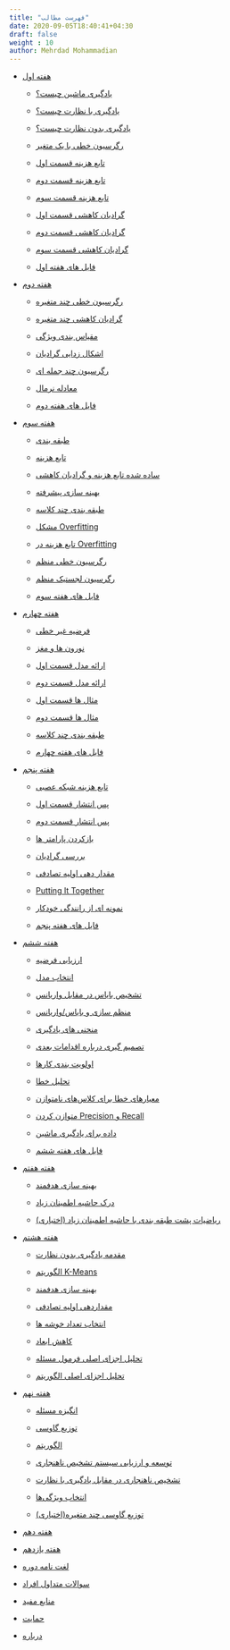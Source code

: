 ```yaml
---
title: "فهرست مطالب"
date: 2020-09-05T18:40:41+04:30
draft: false
weight : 10
author: Mehrdad Mohammadian
---
```

<ul class="children children-li">
	

	
		
		
		
	

	

	
		
	
		
			
				
<li>
<a href="/ml-andrew-ng/week1/" class="highlight">   هفته اول </a>
</li>
				

				
			
			

				
<ul>
				

				
					
				

				

				
					
	
		
			
				
<li>
<a href="/ml-andrew-ng/week1/what-is-ml/" class="highlight">یادگیری ماشین چیست؟</a>
</li>
				

				
			
			

				
<ul>
				

				
					
				

				

				
					
	

				

				
</ul>
				
			
		
	
		
			
				
<li>
<a href="/ml-andrew-ng/week1/supervised/" class="highlight">یادگیری با نظارت چیست؟</a>
</li>
				

				
			
			

				
<ul>
				

				
					
				

				

				
					
	

				

				
</ul>
				
			
		
	
		
			
				
<li>
<a href="/ml-andrew-ng/week1/unsupervised/" class="highlight">یادگیری بدون نظارت چیست؟</a>
</li>
				

				
			
			

				
<ul>
				

				
					
				

				

				
					
	

				

				
</ul>
				
			
		
	
		
			
				
<li>
<a href="/ml-andrew-ng/week1/linear-regression-one-variable/" class="highlight">رگرسیون خطی با یک متغیر</a>
</li>
				

				
			
			

				
<ul>
				

				
					
				

				

				
					
	

				

				
</ul>
				
			
		
	
		
			
				
<li>
<a href="/ml-andrew-ng/week1/cost1/" class="highlight">تابع هزینه قسمت اول</a>
</li>
				

				
			
			

				
<ul>
				

				
					
				

				

				
					
	

				

				
</ul>
				
			
		
	
		
			
				
<li>
<a href="/ml-andrew-ng/week1/cost2/" class="highlight">تابع هزینه قسمت دوم</a>
</li>
				

				
			
			

				
<ul>
				

				
					
				

				

				
					
	

				

				
</ul>
				
			
		
	
		
			
				
<li>
<a href="/ml-andrew-ng/week1/cost3/" class="highlight">تابع هزینه قسمت سوم</a>
</li>
				

				
			
			

				
<ul>
				

				
					
				

				

				
					
	

				

				
</ul>
				
			
		
	
		
			
				
<li>
<a href="/ml-andrew-ng/week1/gradient1/" class="highlight">گرادیان کاهشی قسمت اول</a>
</li>
				

				
			
			

				
<ul>
				

				
					
				

				

				
					
	

				

				
</ul>
				
			
		
	
		
			
				
<li>
<a href="/ml-andrew-ng/week1/gradient2/" class="highlight">گرادیان کاهشی قسمت دوم</a>
</li>
				

				
			
			

				
<ul>
				

				
					
				

				

				
					
	

				

				
</ul>
				
			
		
	
		
			
				
<li>
<a href="/ml-andrew-ng/week1/gradient3/" class="highlight">گرادیان کاهشی قسمت سوم</a>
</li>
				

				
			
			

				
<ul>
				

				
					
				

				

				
					
	

				

				
</ul>
				
			
		
	
		
			
				
<li>
<a href="/ml-andrew-ng/week1/files/" class="highlight">فایل های هفته اول</a>
</li>
				

				
			
			

				
<ul>
				

				
					
				

				

				
					
	

				

				
</ul>
				
			
		
	

				

				
</ul>
				
			
		
	
		
			
				
<li>
<a href="/ml-andrew-ng/week2/" class="highlight"> هفته دوم</a>
</li>
				

				
			
			

				
<ul>
				

				
					
				

				

				
					
	
		
			
				
<li>
<a href="/ml-andrew-ng/week2/linear-regression-many-variable/" class="highlight">رگرسیون خطی چند متغیره</a>
</li>
				

				
			
			

				
<ul>
				

				
					
				

				

				
					
	

				

				
</ul>
				
			
		
	
		
			
				
<li>
<a href="/ml-andrew-ng/week2/gradient-many-variable/" class="highlight">گرادیان کاهشی چند متغیره</a>
</li>
				

				
			
			

				
<ul>
				

				
					
				

				

				
					
	

				

				
</ul>
				
			
		
	
		
			
				
<li>
<a href="/ml-andrew-ng/week2/feature-scaling/" class="highlight">مقیاس بندی ویژگی</a>
</li>
				

				
			
			

				
<ul>
				

				
					
				

				

				
					
	

				

				
</ul>
				
			
		
	
		
			
				
<li>
<a href="/ml-andrew-ng/week2/debugging-gradient/" class="highlight">اشکال زدایی گرادیان</a>
</li>
				

				
			
			

				
<ul>
				

				
					
				

				

				
					
	

				

				
</ul>
				
			
		
	
		
			
				
<li>
<a href="/ml-andrew-ng/week2/polynomial-regression/" class="highlight">رگرسیون چند جمله ای</a>
</li>
				

				
			
			

				
<ul>
				

				
					
				

				

				
					
	

				

				
</ul>
				
			
		
	
		
			
				
<li>
<a href="/ml-andrew-ng/week2/normal-equation/" class="highlight">معادله نرمال</a>
</li>
				

				
			
			

				
<ul>
				

				
					
				

				

				
					
	

				

				
</ul>
				
			
		
	
		
			
				
<li>
<a href="/ml-andrew-ng/week2/files/" class="highlight">فایل های هفته دوم</a>
</li>
				

				
			
			

				
<ul>
				

				
					
				

				

				
					
	

				

				
</ul>
				
			
		
	

				

				
</ul>
				
			
		
	
		
			
				
<li>
<a href="/ml-andrew-ng/week3/" class="highlight"> هفته سوم</a>
</li>
				

				
			
			

				
<ul>
				

				
					
				

				

				
					
	
		
			
				
<li>
<a href="/ml-andrew-ng/week3/classification/" class="highlight">طبقه بندی</a>
</li>
				

				
			
			

				
<ul>
				

				
					
				

				

				
					
	

				

				
</ul>
				
			
		
	
		
			
				
<li>
<a href="/ml-andrew-ng/week3/cost-function/" class="highlight">تابع هزینه</a>
</li>
				

				
			
			

				
<ul>
				

				
					
				

				

				
					
	

				

				
</ul>
				
			
		
	
		
			
				
<li>
<a href="/ml-andrew-ng/week3/simplified-cost-gradient/" class="highlight">ساده شده تابع هزینه و گرادیان کاهشی</a>
</li>
				

				
			
			

				
<ul>
				

				
					
				

				

				
					
	

				

				
</ul>
				
			
		
	
		
			
				
<li>
<a href="/ml-andrew-ng/week3/advanced-optimization/" class="highlight">بهینه سازی پیشرفته</a>
</li>
				

				
			
			

				
<ul>
				

				
					
				

				

				
					
	

				

				
</ul>
				
			
		
	
		
			
				
<li>
<a href="/ml-andrew-ng/week3/multiclass-classification/" class="highlight">طبقه بندی چند کلاسه</a>
</li>
				

				
			
			

				
<ul>
				

				
					
				

				

				
					
	

				

				
</ul>
				
			
		
	
		
			
				
<li>
<a href="/ml-andrew-ng/week3/overfitting/" class="highlight">مشکل Overfitting</a>
</li>
				

				
			
			

				
<ul>
				

				
					
				

				

				
					
	

				

				
</ul>
				
			
		
	
		
			
				
<li>
<a href="/ml-andrew-ng/week3/cost-function-overfitting/" class="highlight"> تابع هزینه در Overfitting</a>
</li>
				

				
			
			

				
<ul>
				

				
					
				

				

				
					
	

				

				
</ul>
				
			
		
	
		
			
				
<li>
<a href="/ml-andrew-ng/week3/regularized-linear-regression/" class="highlight">رگرسیون خطی منظم</a>
</li>
				

				
			
			

				
<ul>
				

				
					
				

				

				
					
	

				

				
</ul>
				
			
		
	
		
			
				
<li>
<a href="/ml-andrew-ng/week3/regularized-logistic-regression/" class="highlight">رگرسیون لجستیک منظم</a>
</li>
				

				
			
			

				
<ul>
				

				
					
				

				

				
					
	

				

				
</ul>
				
			
		
	
		
			
				
<li>
<a href="/ml-andrew-ng/week3/files/" class="highlight">فایل های هفته سوم</a>
</li>
				

				
			
			

				
<ul>
				

				
					
				

				

				
					
	

				

				
</ul>
				
			
		
	

				

				
</ul>
				
			
		
	
		
			
				
<li>
<a href="/ml-andrew-ng/week4/" class="highlight"> هفته چهارم</a>
</li>
				

				
			
			

				
<ul>
				

				
					
				

				

				
					
	
		
			
				
<li>
<a href="/ml-andrew-ng/week4/non-linear-hypotheses/" class="highlight">فرضیه غیر خطی</a>
</li>
				

				
			
			

				
<ul>
				

				
					
				

				

				
					
	

				

				
</ul>
				
			
		
	
		
			
				
<li>
<a href="/ml-andrew-ng/week4/neurons-and-brain/" class="highlight">نورون ها و مغز</a>
</li>
				

				
			
			

				
<ul>
				

				
					
				

				

				
					
	

				

				
</ul>
				
			
		
	
		
			
				
<li>
<a href="/ml-andrew-ng/week4/model-representation-1/" class="highlight">ارائه مدل قسمت اول</a>
</li>
				

				
			
			

				
<ul>
				

				
					
				

				

				
					
	

				

				
</ul>
				
			
		
	
		
			
				
<li>
<a href="/ml-andrew-ng/week4/model-representation-2/" class="highlight">ارائه مدل قسمت دوم</a>
</li>
				

				
			
			

				
<ul>
				

				
					
				

				

				
					
	

				

				
</ul>
				
			
		
	
		
			
				
<li>
<a href="/ml-andrew-ng/week4/examples-1/" class="highlight">مثال ها قسمت اول</a>
</li>
				

				
			
			

				
<ul>
				

				
					
				

				

				
					
	

				

				
</ul>
				
			
		
	
		
			
				
<li>
<a href="/ml-andrew-ng/week4/examples-2/" class="highlight">مثال ها قسمت دوم</a>
</li>
				

				
			
			

				
<ul>
				

				
					
				

				

				
					
	

				

				
</ul>
				
			
		
	
		
			
				
<li>
<a href="/ml-andrew-ng/week4/multiclass-classification/" class="highlight">طبقه بندی چند کلاسه</a>
</li>
				

				
			
			

				
<ul>
				

				
					
				

				

				
					
	

				

				
</ul>
				
			
		
	
		
			
				
<li>
<a href="/ml-andrew-ng/week4/files/" class="highlight">فایل های هفته چهارم</a>
</li>
				

				
			
			

				
<ul>
				

				
					
				

				

				
					
	

				

				
</ul>
				
			
		
	

				

				
</ul>
				
			
		
	
		
			
				
<li>
<a href="/ml-andrew-ng/week5/" class="highlight"> هفته پنجم</a>
</li>
				

				
			
			

				
<ul>
				

				
					
				

				

				
					
	
		
			
				
<li>
<a href="/ml-andrew-ng/week5/nn-cost-function/" class="highlight">تابع هزینه شبکه عصبی</a>
</li>
				

				
			
			

				
<ul>
				

				
					
				

				

				
					
	

				

				
</ul>
				
			
		
	
		
			
				
<li>
<a href="/ml-andrew-ng/week5/backpropagation-1/" class="highlight">پس انتشار قسمت اول</a>
</li>
				

				
			
			

				
<ul>
				

				
					
				

				

				
					
	

				

				
</ul>
				
			
		
	
		
			
				
<li>
<a href="/ml-andrew-ng/week5/backpropagation-2/" class="highlight">پس انتشار قسمت دوم</a>
</li>
				

				
			
			

				
<ul>
				

				
					
				

				

				
					
	

				

				
</ul>
				
			
		
	
		
			
				
<li>
<a href="/ml-andrew-ng/week5/unrolling-parameters/" class="highlight">بازکردن پارامتر ها</a>
</li>
				

				
			
			

				
<ul>
				

				
					
				

				

				
					
	

				

				
</ul>
				
			
		
	
		
			
				
<li>
<a href="/ml-andrew-ng/week5/gradient-checking/" class="highlight">بررسی گرادیان</a>
</li>
				

				
			
			

				
<ul>
				

				
					
				

				

				
					
	

				

				
</ul>
				
			
		
	
		
			
				
<li>
<a href="/ml-andrew-ng/week5/random-initialization/" class="highlight">مقدار دهی اولیه تصادفی</a>
</li>
				

				
			
			

				
<ul>
				

				
					
				

				

				
					
	

				

				
</ul>
				
			
		
	
		
			
				
<li>
<a href="/ml-andrew-ng/week5/putting-it-together/" class="highlight">Putting It Together</a>
</li>
				

				
			
			

				
<ul>
				

				
					
				

				

				
					
	

				

				
</ul>
				
			
		
	
		
			
				
<li>
<a href="/ml-andrew-ng/week5/autonomous-driving/" class="highlight">نمونه ای از رانندگی خودکار</a>
</li>
				

				
			
			

				
<ul>
				

				
					
				

				

				
					
	

				

				
</ul>
				
			
		
	
		
			
				
<li>
<a href="/ml-andrew-ng/week5/files/" class="highlight">فایل های هفته پنجم</a>
</li>
				

				
			
			

				
<ul>
				

				
					
				

				

				
					
	

				

				
</ul>
				
			
		
	

				

				
</ul>
				
			
		
	
		
			
				
<li>
<a href="/ml-andrew-ng/week6/" class="highlight"> هفته ششم</a>
</li>
				

				
			
			

				
<ul>
				

				
					
				

				

				
					
	
		
			
				
<li>
<a href="/ml-andrew-ng/week6/evaluating-hypothesis/" class="highlight">ارزیابی فرضیه</a>
</li>
				

				
			
			

				
<ul>
				

				
					
				

				

				
					
	

				

				
</ul>
				
			
		
	
		
			
				
<li>
<a href="/ml-andrew-ng/week6/model-selection/" class="highlight">انتخاب مدل</a>
</li>
				

				
			
			

				
<ul>
				

				
					
				

				

				
					
	

				

				
</ul>
				
			
		
	
		
			
				
<li>
<a href="/ml-andrew-ng/week6/diagnosing-bias-variance/" class="highlight">تشخیص بایاس در مقابل واریانس</a>
</li>
				

				
			
			

				
<ul>
				

				
					
				

				

				
					
	

				

				
</ul>
				
			
		
	
		
			
				
<li>
<a href="/ml-andrew-ng/week6/regularization-and-bias-variance/" class="highlight">منظم سازی و بایاس/واریانس</a>
</li>
				

				
			
			

				
<ul>
				

				
					
				

				

				
					
	

				

				
</ul>
				
			
		
	
		
			
				
<li>
<a href="/ml-andrew-ng/week6/learning-curves/" class="highlight">منحنی های یادگیری</a>
</li>
				

				
			
			

				
<ul>
				

				
					
				

				

				
					
	

				

				
</ul>
				
			
		
	
		
			
				
<li>
<a href="/ml-andrew-ng/week6/deciding-what-to-do-next/" class="highlight">تصمیم گیری درباره اقدامات بعدی</a>
</li>
				

				
			
			

				
<ul>
				

				
					
				

				

				
					
	

				

				
</ul>
				
			
		
	
		
			
				
<li>
<a href="/ml-andrew-ng/week6/prioritizing-what-to-work-on/" class="highlight">اولویت بندی کارها</a>
</li>
				

				
			
			

				
<ul>
				

				
					
				

				

				
					
	

				

				
</ul>
				
			
		
	
		
			
				
<li>
<a href="/ml-andrew-ng/week6/error-analysis/" class="highlight">تحلیل خطا</a>
</li>
				

				
			
			

				
<ul>
				

				
					
				

				

				
					
	

				

				
</ul>
				
			
		
	
		
			
				
<li>
<a href="/ml-andrew-ng/week6/error-metrics-for-skewed-classes/" class="highlight">معیار‌های خطا برای کلاس‌های نامتوازن</a>
</li>
				

				
			
			

				
<ul>
				

				
					
				

				

				
					
	

				

				
</ul>
				
			
		
	
		
			
				
<li>
<a href="/ml-andrew-ng/week6/trading-off-precision-and-recall/" class="highlight">متوازن کردن Precision  و Recall</a>
</li>
				

				
			
			

				
<ul>
				

				
					
				

				

				
					
	

				

				
</ul>
				
			
		
	
		
			
				
<li>
<a href="/ml-andrew-ng/week6/data-for-machine-learning/" class="highlight">داده برای یادگیری ماشین</a>
</li>
				

				
			
			

				
<ul>
				

				
					
				

				

				
					
	

				

				
</ul>
				
			
		
	
		
			
				
<li>
<a href="/ml-andrew-ng/week6/files/" class="highlight">فایل های هفته ششم</a>
</li>
				

				
			
			

				
<ul>
				

				
					
				

				

				
					
	

				

				
</ul>
				
			
		
	

				

				
</ul>
				
			
		
	
		
			
				
<li>
<a href="/ml-andrew-ng/week7/" class="highlight"> هفته هفتم</a>
</li>
				

				
			
			

				
<ul>
				

				
					
				

				

				
					
	
		
			
				
<li>
<a href="/ml-andrew-ng/week7/optimization-objective/" class="highlight">بهینه سازی هدفمند</a>
</li>
				

				
			
			

				
<ul>
				

				
					
				

				

				
					
	

				

				
</ul>
				
			
		
	
		
			
				
<li>
<a href="/ml-andrew-ng/week7/large-margin-intuition/" class="highlight">درک حاشیه اطمینان زیاد</a>
</li>
				

				
			
			

				
<ul>
				

				
					
				

				

				
					
	

				

				
</ul>
				
			
		
	
		
			
				
<li>
<a href="/ml-andrew-ng/week7/mathematics-behind-large-margin-classification/" class="highlight">ریاضیات پشت طبقه بندی با حاشیه اطمینان زیاد (اختیاری)</a>
</li>
				

				
			
			

				
<ul>
				

				
					
				

				

				
					
	

				

				
</ul>
				
			
		
	

				

				
</ul>
				
			
		
	
		
			
				
<li>
<a href="/ml-andrew-ng/week8/" class="highlight"> هفته هشتم</a>
</li>
				

				
			
			

				
<ul>
				

				
					
				

				

				
					
	
		
			
				
<li>
<a href="/ml-andrew-ng/week8/unsupervised-learning-introduction/" class="highlight">مقدمه یادگیری بدون نظارت</a>
</li>
				

				
			
			

				
<ul>
				

				
					
				

				

				
					
	

				

				
</ul>
				
			
		
	
		
			
				
<li>
<a href="/ml-andrew-ng/week8/k-means/" class="highlight">الگوریتم K-Means</a>
</li>
				

				
			
			

				
<ul>
				

				
					
				

				

				
					
	

				

				
</ul>
				
			
		
	
		
			
				
<li>
<a href="/ml-andrew-ng/week8/optimization-objective/" class="highlight">بهینه سازی هدفمند</a>
</li>
				

				
			
			

				
<ul>
				

				
					
				

				

				
					
	

				

				
</ul>
				
			
		
	
		
			
				
<li>
<a href="/ml-andrew-ng/week8/random-initialization/" class="highlight">مقداردهی اولیه تصادفی</a>
</li>
				

				
			
			

				
<ul>
				

				
					
				

				

				
					
	

				

				
</ul>
				
			
		
	
		
			
				
<li>
<a href="/ml-andrew-ng/week8/choosing-the-number-of-clusters/" class="highlight">انتخاب تعداد خوشه ها</a>
</li>
				

				
			
			

				
<ul>
				

				
					
				

				

				
					
	

				

				
</ul>
				
			
		
	
		
			
				
<li>
<a href="/ml-andrew-ng/week8/dimensionality-reduction/" class="highlight">کاهش ابعاد</a>
</li>
				

				
			
			

				
<ul>
				

				
					
				

				

				
					
	

				

				
</ul>
				
			
		
	
		
			
				
<li>
<a href="/ml-andrew-ng/week8/pca-problem-formulation/" class="highlight">تحلیل اجزای اصلی فرمول مسئله</a>
</li>
				

				
			
			

				
<ul>
				

				
					
				

				

				
					
	

				

				
</ul>
				
			
		
	
		
			
				
<li>
<a href="/ml-andrew-ng/week8/pca-algorithm/" class="highlight">تحلیل اجزای اصلی الگوریتم</a>
</li>
				

				
			
			

				
<ul>
				

				
					
				

				

				
					
	

				

				
</ul>
				
			
		
	

				

				
</ul>
				
			
		
	
		
			
				
<li>
<a href="/ml-andrew-ng/week9/" class="highlight"> هفته نهم</a>
</li>
				

				
			
			

				
<ul>
				

				
					
				

				

				
					
	
		
			
				
<li>
<a href="/ml-andrew-ng/week9/problem-motivation/" class="highlight">انگیزه مسئله</a>
</li>
				

				
			
			

				
<ul>
				

				
					
				

				

				
					
	

				

				
</ul>
				
			
		
	
		
			
				
<li>
<a href="/ml-andrew-ng/week9/gaussian-distribution/" class="highlight">توزیع گاوسی</a>
</li>
				

				
			
			

				
<ul>
				

				
					
				

				

				
					
	

				

				
</ul>
				
			
		
	
		
			
				
<li>
<a href="/ml-andrew-ng/week9/algorithm/" class="highlight">الگوریتم</a>
</li>
				

				
			
			

				
<ul>
				

				
					
				

				

				
					
	

				

				
</ul>
				
			
		
	
		
			
				
<li>
<a href="/ml-andrew-ng/week9/developing-evaluating-anomaly-detection-system/" class="highlight">توسعه و ارزیابی سیستم تشخیص ناهنجاری</a>
</li>
				

				
			
			

				
<ul>
				

				
					
				

				

				
					
	

				

				
</ul>
				
			
		
	
		
			
				
<li>
<a href="/ml-andrew-ng/week9/anomaly-detection-vs-supervised-learning/" class="highlight">تشخیص ناهنجاری در مقابل یادگیری با نظارت </a>
</li>
				

				
			
			

				
<ul>
				

				
					
				

				

				
					
	

				

				
</ul>
				
			
		
	
		
			
				
<li>
<a href="/ml-andrew-ng/week9/choosing-what-features-to-use/" class="highlight">انتخاب ویژگی‌ها</a>
</li>
				

				
			
			

				
<ul>
				

				
					
				

				

				
					
	

				

				
</ul>
				
			
		
	
		
			
				
<li>
<a href="/ml-andrew-ng/week9/multivariate-gaussian-distribution/" class="highlight">توزیع گاوسی چند متغیره(اختیاری)</a>
</li>
				

				
			
			

				
<ul>
				

				
					
				

				

				
					
	

				

				
</ul>
				
			
		
	

				

				
</ul>
				
			
		
	
		
			
				
<li>
<a href="/ml-andrew-ng/week10/" class="highlight"> هفته دهم</a>
</li>
				

				
			
			

				
<ul>
				

				
					
				

				

				
					
	

				

				
</ul>
				
			
		
	
		
			
				
<li>
<a href="/ml-andrew-ng/week11/" class="highlight"> هفته یازدهم</a>
</li>
				

				
			
			

				
<ul>
				

				
					
				

				

				
					
	

				

				
</ul>
				
			
		
	
		
			
				
<li>
<a href="/ml-andrew-ng/dictionary/" class="highlight">لغت نامه دوره </a>
</li>
				

				
			
			

				
<ul>
				

				
					
				

				

				
					
	

				

				
</ul>
				
			
		
	
		
			
				
<li>
<a href="/ml-andrew-ng/questions/" class="highlight">سوالات متداول افراد </a>
</li>
				

				
			
			

				
<ul>
				

				
					
				

				

				
					
	

				

				
</ul>
				
			
		
	
		
			
				
<li>
<a href="/ml-andrew-ng/useful-articles/" class="highlight">منابع مفید </a>
</li>
				

				
			
			

				
<ul>
				

				
					
				

				

				
					
	

				

				
</ul>
				
			
		
	
		
			
				
<li>
<a href="/ml-andrew-ng/sponsorship/" class="highlight">حمایت</a>
</li>
				

				
			
			

				
<ul>
				

				
					
				

				

				
					
	

				

				
</ul>
				
			
		
	
		
			
				
<li>
<a href="/ml-andrew-ng/about/" class="highlight">درباره </a>
</li>
				

				
			
			

				
<ul>
				

				
					
				

				

				
					
	

				

				
</ul>
				
			
		
	

	
</ul>